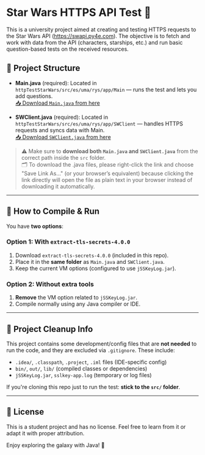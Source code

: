 # Star Wars HTTPS API Test 🚀

This is a university project aimed at creating and testing HTTPS requests to the Star Wars API (https://swapi.py4e.com). The objective is to fetch and work with data from the API (characters, starships, etc.) and run basic question-based tests on the received resources.

## 🧠 Project Structure

- **Main.java** (required): Located in `httpTestStarWars/src/es/uma/rys/app/Main` — runs the test and lets you add questions.  
[📥 Download `Main.java` from here](https://raw.githubusercontent.com/Soviji13/University-Projects/refs/heads/main/httpTestStarWars/src/es/uma/rys/app/Main.java)

- **SWClient.java** (required): Located in `httpTestStarWars/src/es/uma/rys/app/SWClient` — handles HTTPS requests and syncs data with Main.  
[📥 Download `SWClient.java` from here](https://raw.githubusercontent.com/Soviji13/University-Projects/refs/heads/main/httpTestStarWars/src/es/uma/rys/app/SWClient.java)

> ⚠️ Make sure to **download both `Main.java` and `SWClient.java`** from the correct path inside the `src` folder.  
> 🗂️ To download the .java files, please right-click the link and choose "Save Link As..." (or your browser’s equivalent) because clicking the link directly will open the file as plain text in your browser instead of downloading it automatically.

---

## 🔧 How to Compile & Run

You have **two options**:

### Option 1: With `extract-tls-secrets-4.0.0`
1. Download `extract-tls-secrets-4.0.0` (included in this repo).
2. Place it in the **same folder** as `Main.java` and `SWClient.java`.
3. Keep the current VM options (configured to use `jSSKeyLog.jar`).

### Option 2: Without extra tools
1. **Remove** the VM option related to `jSSKeyLog.jar`.
2. Compile normally using any Java compiler or IDE.

---

## 🧹 Project Cleanup Info
This project contains some development/config files that are **not needed** to run the code, and they are excluded via `.gitignore`. These include:

- `.idea/`, `.classpath`, `.project`, `.iml` files (IDE-specific config)
- `bin/`, `out/`, `lib/` (compiled classes or dependencies)
- `jSSKeyLog.jar`, `sslkey-app.log` (temporary or log files)

If you're cloning this repo just to run the test: **stick to the `src/` folder**.

---

## 📜 License
This is a student project and has no license. Feel free to learn from it or adapt it with proper attribution.

Enjoy exploring the galaxy with Java! 💫
